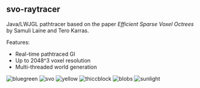 ## svo-raytracer

Java/LWJGL pathtracer based on the paper _Efficient Sparse Voxel Octrees_ by Samuli Laine and Tero Karras.

Features:
 - Real-time pathtraced GI
 - Up to 2048^3 voxel resolution
 - Multi-threaded world generation

![bluegreen](https://user-images.githubusercontent.com/34610019/118948016-be657b80-b90c-11eb-9128-9fbd6fb22f8d.png)
![svo](https://user-images.githubusercontent.com/34610019/118948027-c2919900-b90c-11eb-992f-d8f87df4d269.png)
![yellow](https://user-images.githubusercontent.com/34610019/118949015-b1955780-b90d-11eb-8247-a3749b784e67.png)
![thiccblock](https://user-images.githubusercontent.com/34610019/118949025-b3f7b180-b90d-11eb-82cf-752452898c15.png)
![blobs](https://user-images.githubusercontent.com/34610019/119221525-afb1cc80-baa4-11eb-97f6-cd3b8ac5e4a1.png)
![sunlight](https://user-images.githubusercontent.com/34610019/119627973-87d2a980-bdc1-11eb-8661-fa06eb7b1add.png)

